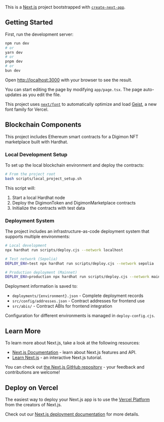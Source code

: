 This is a [Next.js](https://nextjs.org) project bootstrapped with [`create-next-app`](https://nextjs.org/docs/app/api-reference/cli/create-next-app).

## Getting Started

First, run the development server:

```bash
npm run dev
# or
yarn dev
# or
pnpm dev
# or
bun dev
```

Open [http://localhost:3000](http://localhost:3000) with your browser to see the result.

You can start editing the page by modifying `app/page.tsx`. The page auto-updates as you edit the file.

This project uses [`next/font`](https://nextjs.org/docs/app/building-your-application/optimizing/fonts) to automatically optimize and load [Geist](https://vercel.com/font), a new font family for Vercel.

## Blockchain Components

This project includes Ethereum smart contracts for a Digimon NFT marketplace built with Hardhat.

### Local Development Setup

To set up the local blockchain environment and deploy the contracts:

```bash
# From the project root
bash scripts/local_project_setup.sh
```

This script will:
1. Start a local Hardhat node
2. Deploy the DigimonToken and DigimonMarketplace contracts
3. Initialize the contracts with test data

### Deployment System

The project includes an infrastructure-as-code deployment system that supports multiple environments:

```bash
# Local development
npx hardhat run scripts/deploy.cjs --network localhost

# Test network (Sepolia)
DEPLOY_ENV=test npx hardhat run scripts/deploy.cjs --network sepolia

# Production deployment (Mainnet)
DEPLOY_ENV=production npx hardhat run scripts/deploy.cjs --network mainnet
```

Deployment information is saved to:
- `deployments/{environment}.json` - Complete deployment records
- `src/config/addresses.json` - Contract addresses for frontend use
- `src/abis/` - Contract ABIs for frontend integration

Configuration for different environments is managed in `deploy-config.cjs`.

## Learn More

To learn more about Next.js, take a look at the following resources:

- [Next.js Documentation](https://nextjs.org/docs) - learn about Next.js features and API.
- [Learn Next.js](https://nextjs.org/learn) - an interactive Next.js tutorial.

You can check out [the Next.js GitHub repository](https://github.com/vercel/next.js) - your feedback and contributions are welcome!

## Deploy on Vercel

The easiest way to deploy your Next.js app is to use the [Vercel Platform](https://vercel.com/new?utm_medium=default-template&filter=next.js&utm_source=create-next-app&utm_campaign=create-next-app-readme) from the creators of Next.js.

Check out our [Next.js deployment documentation](https://nextjs.org/docs/app/building-your-application/deploying) for more details.
